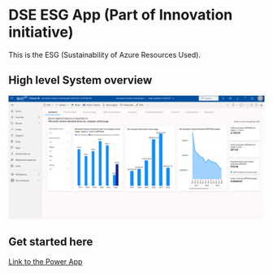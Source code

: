 
# DSE ESG App (Part of Innovation initiative)
This is the ESG (Sustainability of Azure Resources Used). 

## High level System overview
![CoE.png](https://github.com/PrezSeah/galleryres/blob/main/dse-app/esg-app/images/ESG-1.png)

## Get started here
[Link to the Power App](https://app.powerbi.com/groups/me/reports/f859a2bf-3580-4165-99b6-d89f25c4afff/ReportSectionc50b2593fb84b97af13a?referrer=appsource.microsoft.com&source=portal&screenColor=rgba%280%2C+79%2C+159%2C+1%29&skipAppMetadata=true)
